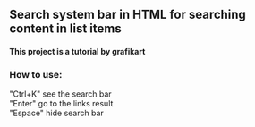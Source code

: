 ##  Search system bar in HTML for searching content in list items
#### This project is a tutorial by grafikart

### How to use:
"Ctrl+K"  see the search bar   
"Enter"  go to the links result  
"Espace" hide search bar
